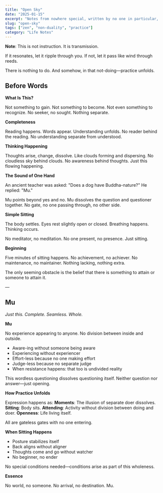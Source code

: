 ```yaml
---
title: "Open Sky"
date: "2025-01-15"
excerpt: "Notes from nowhere special, written by no one in particular, for anyone who's tired of looking for what they already are."
slug: "open-sky"
tags: ["zen", "non-duality", "practice"]
category: "Life Notes"
---
```


**Note**: This is not instruction. It is transmission.

If it resonates, let it ripple through you. If not, let it pass like wind through reeds.

There is nothing to do. And somehow, in that not-doing—practice unfolds.

## **Before Words**

**What Is This?**

Not something to gain. Not something to become. Not even something to recognize.
No seeker, no sought. Nothing separate.

**Completeness**

Reading happens. Words appear. Understanding unfolds. No reader behind the reading. No understanding separate from understood.

**Thinking Happening**

Thoughts arise, change, dissolve. Like clouds forming and dispersing. No cloudless sky behind clouds. No awareness behind thoughts. Just this flowing happening.

**The Sound of One Hand**

An ancient teacher was asked: "Does a dog have Buddha-nature?" He replied: "Mu."

Mu points beyond yes and no. Mu dissolves the question and questioner together. No gate, no one passing through, no other side.

**Simple Sitting**

The body settles. Eyes rest slightly open or closed. Breathing happens. Thinking occurs.

No meditator, no meditation. No one present, no presence. Just sitting.

**Beginning**

Five minutes of sitting happens. No achievement, no achiever. No maintenance, no maintainer. Nothing lacking, nothing extra.

The only seeming obstacle is the belief that there is something to attain or someone to attain it.

—

## **Mu**

*Just this.*
*Complete.*
*Seamless.*
*Whole.*

**Mu**

No experience appearing to anyone. No division between inside and outside.

* Aware-ing without someone being aware
* Experiencing without experiencer
* Effort-less because no one making effort
* Judge-less because no separate judge
* When resistance happens: that too is undivided reality

This wordless questioning dissolves questioning itself. Neither question nor answer—just opening.

**How Practice Unfolds**

Expression happens as:
**Moments**: The illusion of separate doer dissolves.
**Sitting**: Body sits.
**Attending**: Activity without division between doing and doer.
**Openness**: Life living itself.

All are gateless gates with no one entering.

**When Sitting Happens**

* Posture stabilizes itself
* Back aligns without aligner
* Thoughts come and go without watcher
* No beginner, no ender

No special conditions needed—conditions arise as part of this wholeness.

**Essence**

No world, no someone. No arrival, no destination. Mu.
